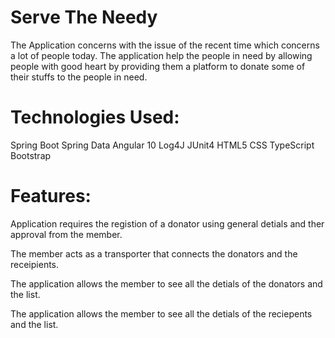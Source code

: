 # Serve The Needy
The Application concerns with the issue of the recent time which concerns a lot of people today. The application help the people in need by allowing people with good heart by providing them a platform to donate some of their stuffs to the people in need. 

# Technologies Used:
Spring Boot
Spring Data
Angular 10
Log4J
JUnit4
HTML5
CSS
TypeScript
Bootstrap


# Features:

Application requires the registion of a donator using general detials and ther approval from the member.

The member acts as a transporter that connects the donators and the receipients.

The application allows the member to see all the detials of the donators and the list.

The application allows the member to see all the detials of the reciepents and the list.


